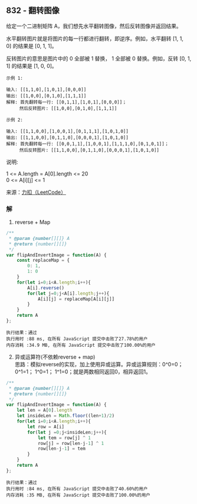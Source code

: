 ## 832 - 翻转图像
给定一个二进制矩阵 A，我们想先水平翻转图像，然后反转图像并返回结果。

水平翻转图片就是将图片的每一行都进行翻转，即逆序。例如，水平翻转 [1, 1, 0] 的结果是 [0, 1, 1]。

反转图片的意思是图片中的 0 全部被 1 替换， 1 全部被 0 替换。例如，反转 [0, 1, 1] 的结果是 [1, 0, 0]。
```
示例 1:

输入: [[1,1,0],[1,0,1],[0,0,0]]
输出: [[1,0,0],[0,1,0],[1,1,1]]
解释: 首先翻转每一行: [[0,1,1],[1,0,1],[0,0,0]]；
     然后反转图片: [[1,0,0],[0,1,0],[1,1,1]]
```
```
示例 2:

输入: [[1,1,0,0],[1,0,0,1],[0,1,1,1],[1,0,1,0]]
输出: [[1,1,0,0],[0,1,1,0],[0,0,0,1],[1,0,1,0]]
解释: 首先翻转每一行: [[0,0,1,1],[1,0,0,1],[1,1,1,0],[0,1,0,1]]；
     然后反转图片: [[1,1,0,0],[0,1,1,0],[0,0,0,1],[1,0,1,0]]
```
说明:

1 <= A.length = A[0].length <= 20  
0 <= A[i][j] <= 1

来源：[力扣（LeetCode）](https://leetcode-cn.com/problems/flipping-an-image)

### 解
1. reverse + Map
```js
/**
 * @param {number[][]} A
 * @return {number[][]}
 */
var flipAndInvertImage = function(A) {
    const replaceMap = {
        0: 1,
        1: 0
    }
    for(let i=0;i<A.length;i++){
        A[i].reverse()
        for(let j=0;j<A[i].length;j++){
            A[i][j] = replaceMap[A[i][j]]
        }
    }
    return A
};
```
```
执行结果：通过
执行用时 :88 ms, 在所有 JavaScript 提交中击败了27.78%的用户
内存消耗 :34.9 MB, 在所有 JavaScript 提交中击败了100.00%的用户
```

2. 异或运算符(不依赖reverse + map)  
思路：模拟reverse的实现，加上使用异或运算。异或运算规则：0^0=0；  0^1=1；  1^0=1；   1^1=0；就是两数相同返回0，相异返回1。
```js
/**
 * @param {number[][]} A
 * @return {number[][]}
 */
var flipAndInvertImage = function(A) {
    let len = A[0].length
    let insideLen = Math.floor((len+1)/2)
    for(let i=0;i<A.length;i++){
        let row = A[i]
        for(let j =0;j<insideLen;j++){
            let tem = row[j] ^ 1
            row[j] = row[len-j-1] ^ 1
            row[len-j-1] = tem
        }
    }
    return A
};
```
```
执行结果：通过
执行用时 :84 ms, 在所有 JavaScript 提交中击败了40.60%的用户
内存消耗 :35 MB, 在所有 JavaScript 提交中击败了100.00%的用户
```
